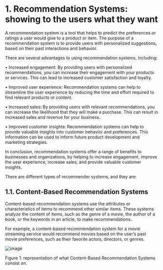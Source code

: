 # 1. Recommendation Systems: showing to the users what they want

A recommendation system is a tool that helps to predict the preferences or ratings a user would give to a product or item. The purpose of a recommendation system is to provide users with personalized suggestions, based on their past interactions and behavior.

There are several advantages to using recommendation systems, including:

•	Increased engagement: By providing users with personalized recommendations, you can increase their engagement with your products or services. This can lead to increased customer satisfaction and loyalty.

•	Improved user experience: Recommendation systems can help to streamline the user experience by reducing the time and effort required to find relevant products or content.

•	Increased sales: By providing users with relevant recommendations, you can increase the likelihood that they will make a purchase. This can result in increased sales and revenue for your business.

•	Improved customer insights: Recommendation systems can help to provide valuable insights into customer behavior and preferences. This information can be used to inform future product development and marketing strategies.

In conclusion, recommendation systems offer a range of benefits to businesses and organizations, by helping to increase engagement, improve the user experience, increase sales, and provide valuable customer insights.

There are different types of recommender systems, and they are:

## 1.1. Content-Based Recommendation Systems

Content-based recommendation systems use the attributes or characteristics of items to recommend other similar items. These systems analyze the content of items, such as the genre of a movie, the author of a book, or the keywords in an article, to make recommendations.

For example, a content-based recommendation system for a movie streaming service would recommend movies based on the user’s past movie preferences, such as their favorite actors, directors, or genres.

![image](https://user-images.githubusercontent.com/43154438/229680935-7d0f0d06-46a8-4192-9bb9-2124f37340d9.png)

Figure 1: representation of what Content-Based Recommendation Systems consist on.
